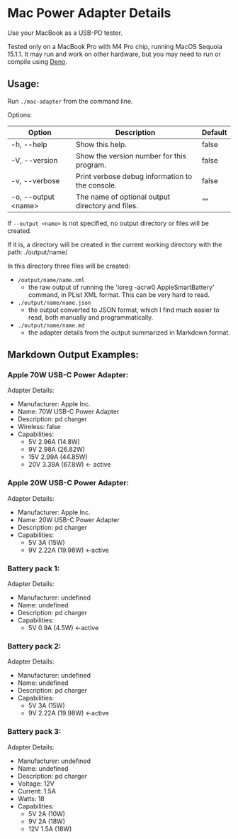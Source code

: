 # Mac Power Adapter Details

Use your MacBook as a USB-PD tester.

Tested only on a MacBook Pro with M4 Pro chip, running MacOS Sequoia 15.1.1. It may run and work on other hardware, but you may need to run or compile using [Deno](https://deno.com).

## Usage:

Run `./mac-adapter` from the command line.

Options:

| Option | Description | Default |
| ------ | ----------- | ------- |
| -h, --help | Show this help. | false |
| -V, --version | Show the version number for this program. | false |
| -v, --verbose | Print verbose debug information to the console. | false |
| -o, --output \<name> | The name of optional output directory and files. | "" |

If `--output <name>` is not specified, no output directory or files will be created.

If it is, a directory will be created in the current working directory with the path: ./output/name/

In this directory three files will be created:

* `/output/name/name.xml`
  * the raw output of running the 'ioreg -acrw0 AppleSmartBattery' command, in PList XML format. This can be very hard to read.
* `./output/name/name.json`
  * the output converted to JSON format, which I find much easier to read, both manually and programmatically.
* `./output/name/name.md`
  * the adapter details from the output summarized in Markdown format.

## Markdown Output Examples:

### Apple 70W USB-C Power Adapter:

Adapter Details:
* Manufacturer: Apple Inc.
* Name: 70W USB-C Power Adapter 
* Description: pd charger
* Wireless: false
* Capabilities:
  * 5V 2.96A (14.8W)
  * 9V 2.98A (26.82W)
  * 15V 2.99A (44.85W)
  * 20V 3.39A (67.8W) <- active

### Apple 20W USB-C Power Adapter:

Adapter Details:
* Manufacturer: Apple Inc.
* Name: 20W USB-C Power Adapter
* Description: pd charger
* Capabilities:
  * 5V 3A (15W)
  * 9V 2.22A (19.98W) <-active

### Battery pack 1:

Adapter Details:
* Manufacturer: undefined
* Name: undefined
* Description: pd charger
* Capabilities:
  * 5V 0.9A (4.5W) <-active

### Battery pack 2:

Adapter Details:
* Manufacturer: undefined
* Name: undefined
* Description: pd charger
* Capabilities:
  * 5V 3A (15W)
  * 9V 2.22A (19.98W) <-active

### Battery pack 3:

Adapter Details:
* Manufacturer: undefined
* Name: undefined
* Description: pd charger
* Voltage: 12V
* Current: 1.5A
* Watts: 18
* Capabilities:
  * 5V 2A (10W)
  * 9V 2A (18W)
  * 12V 1.5A (18W)
